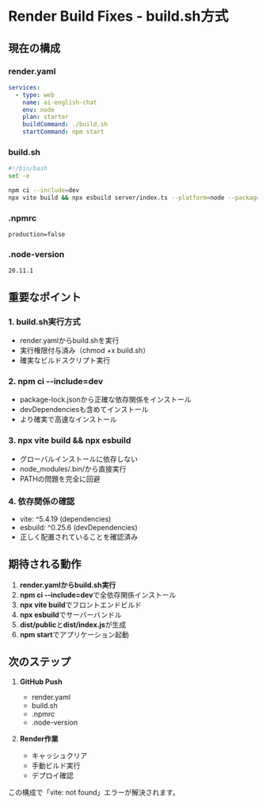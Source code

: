 # Render Build Fixes - build.sh方式

## 現在の構成

### render.yaml
```yaml
services:
  - type: web
    name: ai-english-chat
    env: node
    plan: starter
    buildCommand: ./build.sh
    startCommand: npm start
```

### build.sh
```bash
#!/bin/bash
set -e

npm ci --include=dev
npx vite build && npx esbuild server/index.ts --platform=node --packages=external --bundle --format=esm --outdir=dist
```

### .npmrc
```
production=false
```

### .node-version
```
20.11.1
```

## 重要なポイント

### 1. build.sh実行方式
- render.yamlからbuild.shを実行
- 実行権限付与済み（chmod +x build.sh）
- 確実なビルドスクリプト実行

### 2. npm ci --include=dev
- package-lock.jsonから正確な依存関係をインストール
- devDependenciesも含めてインストール
- より確実で高速なインストール

### 3. npx vite build && npx esbuild
- グローバルインストールに依存しない
- node_modules/.bin/から直接実行
- PATHの問題を完全に回避

### 4. 依存関係の確認
- vite: ^5.4.19 (dependencies)
- esbuild: ^0.25.6 (devDependencies)
- 正しく配置されていることを確認済み

## 期待される動作

1. **render.yamlからbuild.sh実行**
2. **npm ci --include=dev**で全依存関係インストール
3. **npx vite build**でフロントエンドビルド
4. **npx esbuild**でサーバーバンドル
5. **dist/public**と**dist/index.js**が生成
6. **npm start**でアプリケーション起動

## 次のステップ

1. **GitHub Push**
   - render.yaml
   - build.sh
   - .npmrc
   - .node-version

2. **Render作業**
   - キャッシュクリア
   - 手動ビルド実行
   - デプロイ確認

この構成で「vite: not found」エラーが解決されます。